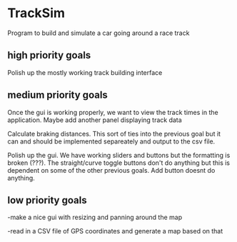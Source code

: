 # TrackSim
Program to build and simulate a car going around a race track

high priority goals
-----

  Polish up the mostly working track building interface


medium priority goals
-----

  Once the gui is working properly, we want to view the track times in the application. Maybe add another panel displaying track data
  
  Calculate braking distances. This sort of ties into the previous goal but it can and should be implemented separeately and output to the csv file. 
  
  Polish up the gui. We have working sliders and buttons but the formatting is broken (???). The straight/curve toggle buttons don't do anything but this is dependent on some of the other previous goals. Add button doesnt do anything.



low priority goals
-----
-make a nice gui with resizing and panning around the map 

-read in a CSV file of GPS coordinates and generate a map based on that
